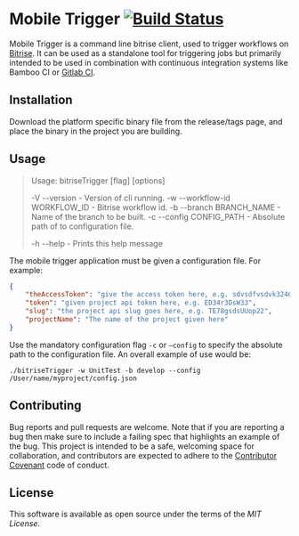 # Mobile Trigger [![Build Status](https://travis-ci.org/azohra/bitrise_mobile_trigger.svg?branch=master)](https://travis-ci.org/azohra/bitrise_mobile_trigger)

Mobile Trigger is a command line bitrise client, used to trigger workflows on [Bitrise](https://www.bitrise.io). It can be used as a standalone tool for triggering jobs but primarily intended to be used in combination with continuous integration systems like Bamboo CI or [Gitlab CI](https://about.gitlab.com/features/gitlab-ci-cd/).



## Installation

Download the platform specific binary file from the release/tags page, and place the binary in the project you are building.



## Usage

> Usage: bitriseTrigger \[flag\] \[options\]
>
> -V --version  - Version of cli running.
> -w --workflow-id WORKFLOW_ID - Bitrise workflow id.
> -b --branch BRANCH_NAME - Name of the branch to be built.
> -c --config CONFIG_PATH - Absolute path of to configuration file.
>
>  -h --help  - Prints this help message

The mobile trigger application must be given a configuration file. For example:

```json
{
	"theAccessToken": "give the access token here, e.g. sdvsdfvsdvk3246823t9",
	"token": "given project api token here, e.g. ED34r3DsW33",
	"slug": "the project api slug goes here, e.g. TE78gsdsUUop22",
	"projectName": "The name of the project given here"
}
```

Use the mandatory configuration flag `-c` or `—config` to specify the absolute path to the configuration file. An overall example of use would be:

```shell
./bitriseTrigger -w UnitTest -b develop --config /User/name/myproject/config.json
```



## Contributing

Bug reports and pull requests are welcome. Note that if you are reporting a bug then make sure to include a failing spec that highlights an example of the bug. This project is intended to be a safe, welcoming space for collaboration, and contributors are expected to adhere to the [Contributor Covenant](http://contributor-covenant.org/) code of conduct.



## License

This software is available as open source under the terms of the *MIT License*.